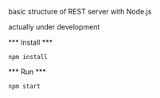 basic structure of REST server with Node.js

actually under development

*** Install ***

```npm install```

*** Run ***

``` npm start ```